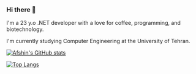 ### Hi there 👋

I'm a 23 y.o .NET developer with a love for coffee, programming, and biotechnology.

I'm currently studying Computer Engineering at the University of Tehran.

[![Afshin's GitHub stats](https://github-readme-stats.vercel.app/api?username=aarani)](https://github.com/aarani)

[![Top Langs](https://github-readme-stats.vercel.app/api/top-langs/?username=aarani&layout=compact)](https://github.com/aarani)
